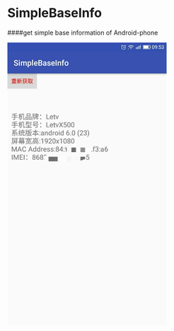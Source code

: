 # SimpleBaseInfo
####get simple base information of Android-phone
>
<img src="pic1.jpg" width="360px"/>

